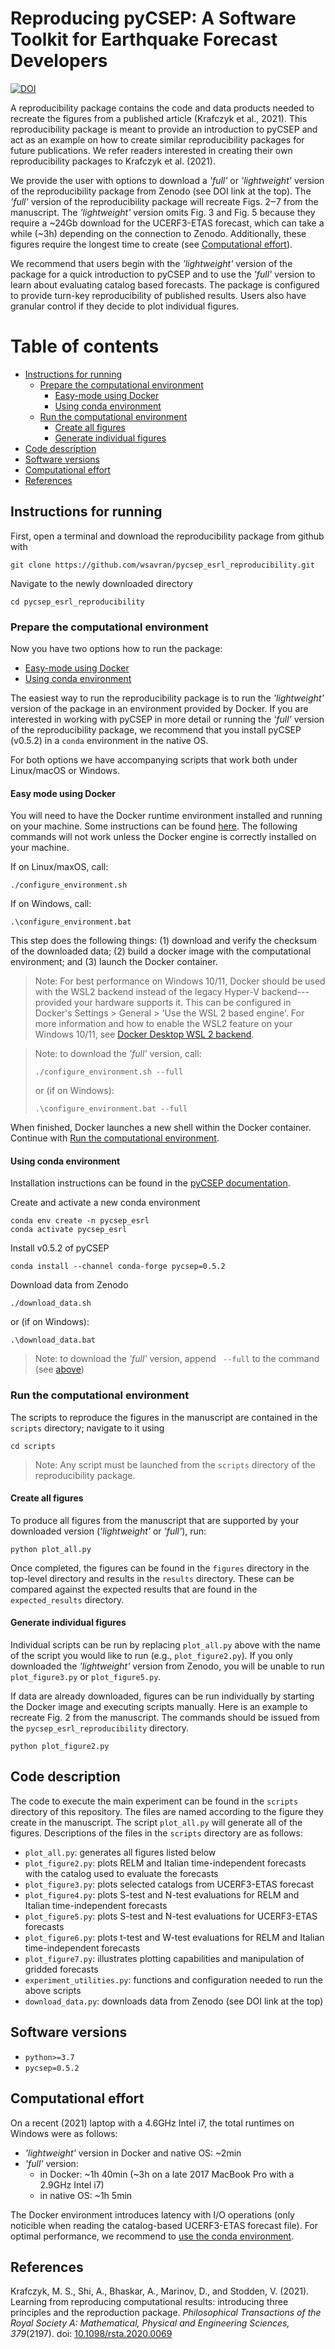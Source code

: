 # Reproducing pyCSEP: A Software Toolkit for Earthquake Forecast Developers

[![DOI](https://zenodo.org/badge/DOI/10.5281/zenodo.5777992.svg)](https://doi.org/10.5281/zenodo.5777992)

A reproducibility package contains the code and data products needed to recreate the figures from a published article (Krafczyk
et al., 2021). This reproducibility package is meant to provide an introduction to pyCSEP and act as an example on how to create
similar reproducibility packages for future publications. We refer readers interested in creating their own reproducibility packages to
Krafczyk et al. (2021).

We provide the user with options to download a _'full'_ or _'lightweight'_ version of the reproducibility package from Zenodo (see DOI link at the top).
The _'full'_ version of the reproducibility package will recreate Figs. 2‒7 from the manuscript. The _'lightweight'_ version omits
Fig. 3 and Fig. 5 because they require a ~24Gb download for the UCERF3-ETAS forecast, which can take a while (~3h) depending on
the connection to Zenodo. Additionally, these figures require the longest time to create (see [Computational effort](#computational-effort)).

We recommend that users begin with the _'lightweight'_ version of the package for a quick introduction to pyCSEP and to use the
_'full'_ version to learn about evaluating catalog based forecasts. The package is configured to provide turn-key reproducibility
of published results. Users also have granular control if they decide to plot individual figures.

Table of contents
=================

* [Instructions for running](#instructions-for-running)
   * [Prepare the computational environment](#prepare-the-computational-environment)
      * [Easy-mode using Docker](#easy-mode-using-docker)
      * [Using conda environment](#using-conda-environment)
   * [Run the computational environment](#run-the-computational-environment)
      * [Create all figures](#create-all-figures)
      * [Generate individual figures](#generate-individual-figures)
* [Code description](#code-description)
* [Software versions](#software-versions)
* [Computational effort](#computational-effort)
* [References](#references)


## Instructions for running

First, open a terminal and download the reproducibility package from github with
```
git clone https://github.com/wsavran/pycsep_esrl_reproducibility.git
```

Navigate to the newly downloaded directory
```
cd pycsep_esrl_reproducibility
```

### Prepare the computational environment

Now you have two options how to run the package:
 * [Easy-mode using Docker](#easy-mode-using-docker)
 * [Using conda environment](#using-conda-environment)

The easiest way to run the reproducibility package is to run the _'lightweight'_ version of the package in an environment provided
by Docker. If you are interested in working with pyCSEP in more detail or running the _'full'_ version of the reproducibility package,
we recommend that you install pyCSEP (v0.5.2) in a `conda` environment in the native OS.

For both options we have accompanying scripts that work both under Linux/macOS or Windows.

#### Easy mode using Docker

You will need to have the Docker runtime environment installed and running on your machine. Some instructions
can be found [here](https://docs.docker.com/engine/install/). The following commands will not work unless the Docker engine
is correctly installed on your machine.

If on Linux/maxOS, call:
```
./configure_environment.sh
```
If on Windows, call:
```
.\configure_environment.bat
```

This step does the following things: (1) download and verify the checksum of the downloaded
data; (2) build a docker image with the computational environment; and (3) launch the Docker container.


> Note: For best performance on Windows 10/11, Docker should be used with the WSL2 backend instead
of the legacy Hyper-V backend---provided your hardware supports it. This can be configured in
Docker's Settings > General > 'Use the WSL 2 based engine'. For more information and how to enable the WSL2 feature
on your Windows 10/11, see [Docker Desktop WSL 2 backend](https://docs.docker.com/desktop/windows/wsl).

> Note: to download the _'full'_ version, call:
> ```
> ./configure_environment.sh --full
> ```
> or (if on Windows):
> ```
> .\configure_environment.bat --full
> ```

When finished, Docker launches a new shell within the Docker container.
Continue with [Run the computational environment](#run-the-computational-environment).

#### Using conda environment

Installation instructions can be found in the [pyCSEP documentation](https://docs.cseptesting.org/getting_started/installing.html).

Create and activate a new conda environment
```
conda env create -n pycsep_esrl
conda activate pycsep_esrl
```

Install v0.5.2 of pyCSEP
```
conda install --channel conda-forge pycsep=0.5.2
```

Download data from Zenodo
```
./download_data.sh
```
or (if on Windows):
```
.\download_data.bat
```

> Note: to download the _'full'_ version, append ` --full` to the command (see [above](#easy-mode-using-docker))

### Run the computational environment

The scripts to reproduce the figures in the manuscript are contained in the `scripts` directory; navigate to it using
```
cd scripts
```

> Note: Any script must be launched from the `scripts` directory of the reproducibility package.

#### Create all figures

To produce all figures from the manuscript that are supported by your downloaded version (_'lightweight'_ or _'full'_), run:
```
python plot_all.py
```

Once completed, the figures can be found in the `figures` directory in the top-level directory and results in the `results` directory. These can be
compared against the expected results that are found in the `expected_results` directory.

#### Generate individual figures

Individual scripts can be run by replacing `plot_all.py` above with the name of the script you would like to run (e.g., `plot_figure2.py`).
If you only downloaded the _'lightweight'_ version from Zenodo, you will be unable to run `plot_figure3.py` or `plot_figure5.py`.

If data are already downloaded, figures can be run individually by starting the Docker image and executing scripts manually.
Here is an example to recreate Fig. 2 from the manuscript. The commands should be issued from the `pycsep_esrl_reproducibility`
directory.

```
python plot_figure2.py
```

## Code description

The code to execute the main experiment can be found in the `scripts` directory of this repository. The files are named
according to the figure they create in the manuscript. The script `plot_all.py` will generate all of the figures.
Descriptions of the files in the `scripts` directory are as follows:

* `plot_all.py`: generates all figures listed below
* `plot_figure2.py`: plots RELM and Italian time-independent forecasts with the catalog used to evaluate the forecasts
* `plot_figure3.py`: plots selected catalogs from UCERF3-ETAS forecast
* `plot_figure4.py`: plots S-test and N-test evaluations for RELM and Italian time-independent forecasts
* `plot_figure5.py`: plots S-test and N-test evaluations for UCERF3-ETAS forecasts
* `plot_figure6.py`: plots t-test and W-test evaluations for RELM and Italian time-independent forecasts
* `plot_figure7.py`: illustrates plotting capabilities and manipulation of gridded forecasts
* `experiment_utilities.py`: functions and configuration needed to run the above scripts
* `download_data.py`: downloads data from Zenodo (see DOI link at the top)

## Software versions
* `python>=3.7` 
* `pycsep=0.5.2`

## Computational effort

On a recent (2021) laptop with a 4.6GHz Intel i7, the total runtimes on Windows were as follows:
 * _'lightweight'_ version in Docker and native OS: ~2min
 * _'full'_ version:
   * in Docker: ~1h 40min (~3h on a late 2017 MacBook Pro with a 2.9GHz Intel i7)
   * in native OS: ~1h 5min

The Docker environment introduces latency with I/O operations (only noticible when reading the catalog-based UCERF3-ETAS forecast file).
For optimal performance, we recommend to [use the conda environment](#using-conda-environment).


## References

Krafczyk, M. S., Shi, A., Bhaskar, A., Marinov, D., and Stodden, V. (2021).
Learning from reproducing computational results: introducing three principles and the reproduction package.
_Philosophical Transactions of the Royal Society A: Mathematical, Physical and Engineering Sciences, 379_(2197).
doi: [10.1098/rsta.2020.0069](https://doi.org/10.1098/rsta.2020.0069)
